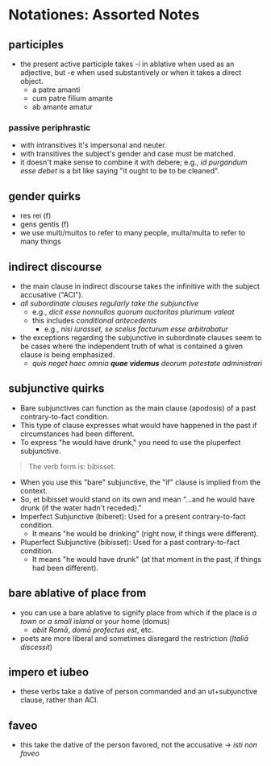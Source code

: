 # Notationes: Assorted Notes

## participles

- the present active participle takes -i in ablative when used as an 
  adjective, but -e when used substantively or when it takes a direct object. 
  - a patre amanti
  - cum patre filium amante
  - ab amante amatur

### passive periphrastic

- with intransitives it's impersonal and neuter. 
- with transitives the subject's gender and case must be matched.
- it doesn't make sense to combine it with debere; e.g., *id purgandum esse debet* is a bit
  like saying "it ought to be to be cleaned".

## gender quirks

- res rei (f)
- gens gentis (f)
- we use multi/multos to refer to many people, multa/multa to refer to many things

## indirect discourse

- the main clause in indirect discourse takes the infinitive 
  with the subject accusative ("ACI").
- *all subordinate clauses regularly take the subjunctive*
  - e.g., *dicit esse nonnullos quorum auctoritas plurimum valeat*
  - this includes *conditional antecedents*
    - e.g., *nisi iurasset, se scelus facturum esse arbitrabatur*
- the exceptions regarding the subjunctive in subordinate clauses
  seem to be cases where the independent truth of what is contained a 
  given clause is being emphasized. 
  - *quis neget haec omnia **quae videmus** deorum potestate administrari*


## subjunctive quirks
- Bare subjunctives can function as the main clause (apodosis) of a past contrary-to-fact condition. 
- This type of clause expresses what would have happened in the past if circumstances had been different.
- To express "he would have drunk," you need to use the pluperfect subjunctive.

>    The verb form is: bibisset.

- When you use this "bare" subjunctive, the "if" clause is implied from the context. 
- So, et bibisset would stand on its own and mean "...and he would have drunk (if the water hadn't receded)."
- Imperfect Subjunctive (biberet): Used for a present contrary-to-fact condition. 
  - It means "he would be drinking" (right now, if things were different).
- Pluperfect Subjunctive (bibisset): Used for a past contrary-to-fact condition. 
  - It means "he would have drunk" (at that moment in the past, if things had been different).

## bare ablative of place from

- you can use a bare ablative to signify place from which if the place is *a town* or *a small island*
  or your home (domus)
  - *abiit Romā*, *domō profectus est*, etc.
- poets are more liberal and sometimes disregard the restriction (*Italiā discessit*)

## impero et iubeo

- these verbs take a dative of person commanded and an ut+subjunctive clause, rather than ACI.

## faveo

- this take the dative of the person favored, not the accusative $\rightarrow$ *isti non faveo*
